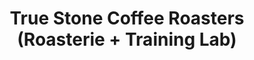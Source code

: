 ---
title: "True Stone Coffee Roasters (Roasterie + Training Lab)"
url: /saint-paul/true-stone-coffee-roasters-roasterie-training-lab/
shop: wholesale
---
